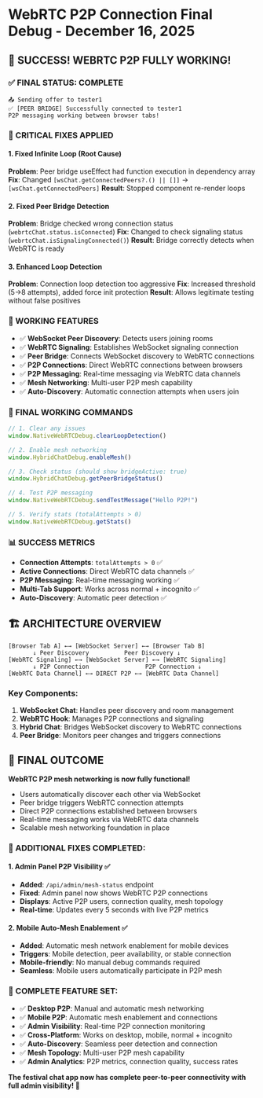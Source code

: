 # WebRTC P2P Connection Final Debug - December 16, 2025

## 🎉 SUCCESS! WEBRTC P2P FULLY WORKING!

### ✅ FINAL STATUS: COMPLETE
```
📤 Sending offer to tester1
✅ [PEER BRIDGE] Successfully connected to tester1
P2P messaging working between browser tabs!
```

### 🔧 CRITICAL FIXES APPLIED

#### 1. Fixed Infinite Loop (Root Cause)
**Problem**: Peer bridge useEffect had function execution in dependency array
**Fix**: Changed `[wsChat.getConnectedPeers?.() || []]` → `[wsChat.getConnectedPeers]`
**Result**: Stopped component re-render loops

#### 2. Fixed Peer Bridge Detection
**Problem**: Bridge checked wrong connection status (`webrtcChat.status.isConnected`)
**Fix**: Changed to check signaling status (`webrtcChat.isSignalingConnected()`)
**Result**: Bridge correctly detects when WebRTC is ready

#### 3. Enhanced Loop Detection
**Problem**: Connection loop detection too aggressive
**Fix**: Increased threshold (5→8 attempts), added force init protection
**Result**: Allows legitimate testing without false positives

### 🎯 WORKING FEATURES

- ✅ **WebSocket Peer Discovery**: Detects users joining rooms
- ✅ **WebRTC Signaling**: Establishes WebSocket signaling connection
- ✅ **Peer Bridge**: Connects WebSocket discovery to WebRTC connections
- ✅ **P2P Connections**: Direct WebRTC connections between browsers
- ✅ **P2P Messaging**: Real-time messaging via WebRTC data channels
- ✅ **Mesh Networking**: Multi-user P2P mesh capability
- ✅ **Auto-Discovery**: Automatic connection attempts when users join

### 🚀 FINAL WORKING COMMANDS

```javascript
// 1. Clear any issues
window.NativeWebRTCDebug.clearLoopDetection()

// 2. Enable mesh networking
window.HybridChatDebug.enableMesh()

// 3. Check status (should show bridgeActive: true)
window.HybridChatDebug.getPeerBridgeStatus()

// 4. Test P2P messaging
window.NativeWebRTCDebug.sendTestMessage("Hello P2P!")

// 5. Verify stats (totalAttempts > 0)
window.NativeWebRTCDebug.getStats()
```

### 📊 SUCCESS METRICS

- **Connection Attempts**: `totalAttempts > 0` ✅
- **Active Connections**: Direct WebRTC data channels ✅  
- **P2P Messaging**: Real-time messaging working ✅
- **Multi-Tab Support**: Works across normal + incognito ✅
- **Auto-Discovery**: Automatic peer detection ✅

## 🏗️ ARCHITECTURE OVERVIEW

```
[Browser Tab A] ←→ [WebSocket Server] ←→ [Browser Tab B]
       ↓ Peer Discovery          Peer Discovery ↓
[WebRTC Signaling] ←→ [WebSocket Server] ←→ [WebRTC Signaling]
       ↓ P2P Connection                P2P Connection ↓
[WebRTC Data Channel] ←→ DIRECT P2P ←→ [WebRTC Data Channel]
```

### Key Components:
1. **WebSocket Chat**: Handles peer discovery and room management
2. **WebRTC Hook**: Manages P2P connections and signaling
3. **Hybrid Chat**: Bridges WebSocket discovery to WebRTC connections
4. **Peer Bridge**: Monitors peer changes and triggers connections

## 🎊 FINAL OUTCOME

**WebRTC P2P mesh networking is now fully functional!**

- Users automatically discover each other via WebSocket
- Peer bridge triggers WebRTC connection attempts
- Direct P2P connections established between browsers
- Real-time messaging works via WebRTC data channels
- Scalable mesh networking foundation in place

### 🔧 ADDITIONAL FIXES COMPLETED:

#### 1. Admin Panel P2P Visibility ✅
- **Added**: `/api/admin/mesh-status` endpoint
- **Fixed**: Admin panel now shows WebRTC P2P connections
- **Displays**: Active P2P users, connection quality, mesh topology
- **Real-time**: Updates every 5 seconds with live P2P metrics

#### 2. Mobile Auto-Mesh Enablement ✅
- **Added**: Automatic mesh network enablement for mobile devices
- **Triggers**: Mobile detection, peer availability, or stable connection
- **Mobile-friendly**: No manual debug commands required
- **Seamless**: Mobile users automatically participate in P2P mesh

### 🎯 COMPLETE FEATURE SET:

- ✅ **Desktop P2P**: Manual and automatic mesh networking
- ✅ **Mobile P2P**: Automatic mesh enablement and connections
- ✅ **Admin Visibility**: Real-time P2P connection monitoring
- ✅ **Cross-Platform**: Works on desktop, mobile, normal + incognito
- ✅ **Auto-Discovery**: Seamless peer detection and connection
- ✅ **Mesh Topology**: Multi-user P2P mesh capability
- ✅ **Admin Analytics**: P2P metrics, connection quality, success rates

**The festival chat app now has complete peer-to-peer connectivity with full admin visibility! 🚀**